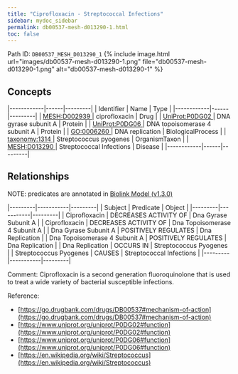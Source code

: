 ```yaml
---
title: "Ciprofloxacin - Streptococcal Infections"
sidebar: mydoc_sidebar
permalink: db00537-mesh-d013290-1.html
toc: false 
---
```



Path ID: `DB00537_MESH_D013290_1`
{% include image.html url="images/db00537-mesh-d013290-1.png" file="db00537-mesh-d013290-1.png" alt="db00537-mesh-d013290-1" %}

## Concepts

|------------|------|---------|
| Identifier | Name | Type    |
|------------|------|---------|
| <a href="https://identifiers.org/MESH:D002939">MESH:D002939 </a> | ciprofloxacin | Drug |
| <a href="https://identifiers.org/UniProt:P0DG02">UniProt:P0DG02 </a> | DNA gyrase subunit A | Protein |
| <a href="https://identifiers.org/UniProt:P0DG06">UniProt:P0DG06 </a> | DNA topoisomerase 4 subunit A | Protein |
| <a href="https://identifiers.org/GO:0006260">GO:0006260 </a> | DNA replication | BiologicalProcess |
| <a href="https://identifiers.org/taxonomy:1314">taxonomy:1314 </a> | Streptococcus pyogenes | OrganismTaxon |
| <a href="https://identifiers.org/MESH:D013290">MESH:D013290 </a> | Streptococcal Infections | Disease |
|------------|------|---------|

## Relationships


NOTE: predicates are annotated in <a href="https://github.com/biolink/biolink-model/releases/tag/v1.3.0">Biolink Model (v1.3.0)</a>

|---------|-----------|---------|
| Subject | Predicate | Object  |
|---------|-----------|---------|
| Ciprofloxacin | DECREASES ACTIVITY OF | Dna Gyrase Subunit A |
| Ciprofloxacin | DECREASES ACTIVITY OF | Dna Topoisomerase 4 Subunit A |
| Dna Gyrase Subunit A | POSITIVELY REGULATES | Dna Replication |
| Dna Topoisomerase 4 Subunit A | POSITIVELY REGULATES | Dna Replication |
| Dna Replication | OCCURS IN | Streptococcus Pyogenes |
| Streptococcus Pyogenes | CAUSES | Streptococcal Infections |
|---------|-----------|---------|

Comment: Ciprofloxacin is a second generation fluoroquinolone that is used to treat a wide variety of bacterial susceptible infections.

Reference: 
  - [https://go.drugbank.com/drugs/DB00537#mechanism-of-action](https://go.drugbank.com/drugs/DB00537#mechanism-of-action)
  - [https://www.uniprot.org/uniprot/P0DG02#function](https://www.uniprot.org/uniprot/P0DG02#function)
  - [https://www.uniprot.org/uniprot/P0DG06#function](https://www.uniprot.org/uniprot/P0DG06#function)
  - [https://en.wikipedia.org/wiki/Streptococcus](https://en.wikipedia.org/wiki/Streptococcus)
